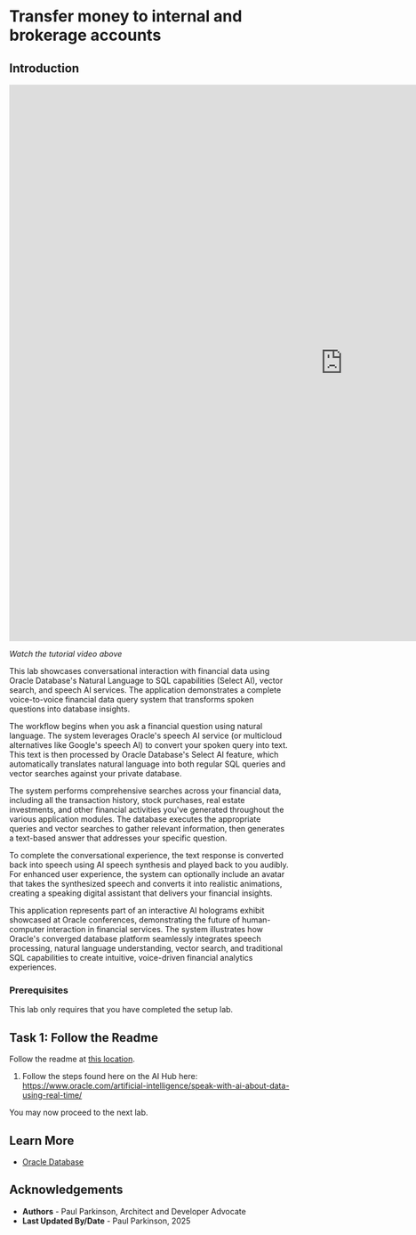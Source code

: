 # Transfer money to internal and brokerage accounts

## Introduction


<iframe width="1200" height="1000"  src="https://www.youtube.com/embed/qHVYXagpAC0?start=1089" title="YouTube video player" frameborder="0" allow="accelerometer; autoplay; clipboard-write; encrypted-media; gyroscope; picture-in-picture; web-share" allowfullscreen></iframe>

*Watch the tutorial video above*

This lab showcases conversational interaction with financial data using Oracle Database's Natural Language to SQL capabilities (Select AI), vector search, and speech AI services. The application demonstrates a complete voice-to-voice financial data query system that transforms spoken questions into database insights.

The workflow begins when you ask a financial question using natural language. The system leverages Oracle's speech AI service (or multicloud alternatives like Google's speech AI) to convert your spoken query into text. This text is then processed by Oracle Database's Select AI feature, which automatically translates natural language into both regular SQL queries and vector searches against your private database.

The system performs comprehensive searches across your financial data, including all the transaction history, stock purchases, real estate investments, and other financial activities you've generated throughout the various application modules. The database executes the appropriate queries and vector searches to gather relevant information, then generates a text-based answer that addresses your specific question.

To complete the conversational experience, the text response is converted back into speech using AI speech synthesis and played back to you audibly. For enhanced user experience, the system can optionally include an avatar that takes the synthesized speech and converts it into realistic animations, creating a speaking digital assistant that delivers your financial insights.

This application represents part of an interactive AI holograms exhibit showcased at Oracle conferences, demonstrating the future of human-computer interaction in financial services. The system illustrates how Oracle's converged database platform seamlessly integrates speech processing, natural language understanding, vector search, and traditional SQL capabilities to create intuitive, voice-driven financial analytics experiences.

### Prerequisites

This lab only requires that you have completed the setup lab.

## Task 1: Follow the Readme

Follow the readme at [this location](https://github.com/paulparkinson/oracle-ai-for-sustainable-dev/tree/main/financial/graph-circular-payments).

1. Follow the steps found here on the AI Hub here: https://www.oracle.com/artificial-intelligence/speak-with-ai-about-data-using-real-time/

You may now proceed to the next lab.

## Learn More

* [Oracle Database](https://bit.ly/mswsdatabase)

## Acknowledgements
* **Authors** - Paul Parkinson, Architect and Developer Advocate
* **Last Updated By/Date** - Paul Parkinson, 2025
